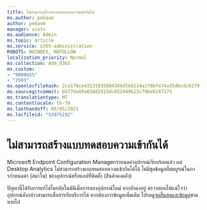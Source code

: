 ```yaml
---
title: ไม่สามารถสร้างแบบทดสอบความเข้ากันได้
ms.author: pebaum
author: pebaum
manager: scotv
ms.audience: Admin
ms.topic: article
ms.service: o365-administration
ROBOTS: NOINDEX, NOFOLLOW
localization_priority: Normal
ms.collection: Adm_O365
ms.custom:
- "9000655"
- "2503"
ms.openlocfilehash: 2ca1f8ce43131935804586d566214a178bfe74a35dbcdc6279f92375192bd392
ms.sourcegitcommit: b5f7da89a650d2915dc652449623c78be6247175
ms.translationtype: MT
ms.contentlocale: th-TH
ms.lasthandoff: 08/05/2021
ms.locfileid: "53975192"
---
```

# <a name="cant-create-a-compatibility-assessment"></a>ไม่สามารถสร้างแบบทดสอบความเข้ากันได้

Microsoft Endpoint Configuration Managerกําหนดค่าอุปกรณ์เรียบร้อยแล้ว แต่ Desktop Analytics ไม่สามารถสร้างแบบทดสอบความเข้ากันได้ได้ ไม่มีชุดข้อมูลที่สมบูรณ์ในการกําหนดค่า (สมาโน) ของอุปกรณ์หรือแอปที่ติดตั้ง (สินค้าคงคลัง)

ปัญหานี้ได้รับการแก้ไขโดยอัตโนมัติเมื่อการลองอุปกรณ์ใหม่ หากยังคงอยู่ ตรวจสอบให้แน่ใจว่าอุปกรณ์ดังกล่าวสามารถสื่อสารกับบริการได้ หากต้องการข้อมูลเพิ่มเติม โปรดดู[จุดสิ้นสุด](https://docs.microsoft.com/configmgr/desktop-analytics/enable-data-sharing#endpoints)[และข้อมูล](https://docs.microsoft.com/configmgr/desktop-analytics/monitor-connection-health#missing-data)ขาดหายไป
